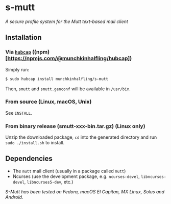 # s-mutt
_A secure profile system for the Mutt text-based mail client_
## Installation
### Via [`hubcap`](https://github.com/munchkinhalfling/hubcap) ((npm)[https://npmjs.com/@munchkinhalfling/hubcap])
Simply run:
```sh
$ sudo hubcap install munchkinhalfling/s-mutt
```
Then, `smutt` and `smutt.genconf` will be available in `/usr/bin`.
### From source (Linux, macOS, Unix)
See `INSTALL`.
### From binary release (smutt-xxx-bin.tar.gz) (Linux only)
Unzip the downloaded package, `cd` into the generated directory and run `sudo ./install.sh` to install.
## Dependencies
- The `mutt` mail client (usually in a package called `mutt`)
- Ncurses (use the development package, e.g. `ncurses-devel`, `libncurses-devel`, `libncurses5-dev`, etc.)

_S-Mutt has been tested on Fedora, macOS El Capitan, MX Linux, Solus and Android._


